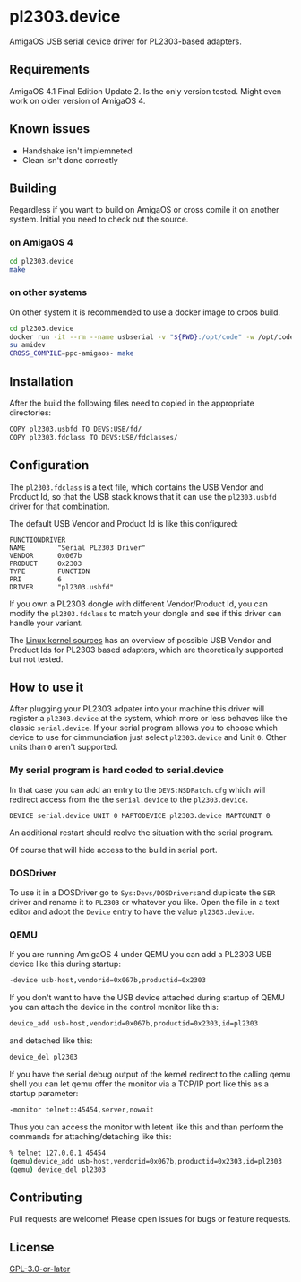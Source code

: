 # pl2303.device

AmigaOS USB serial device driver for PL2303-based adapters.

## Requirements

AmigaOS 4.1 Final Edition Update 2. Is the only version tested. Might even work on older version of AmigaOS 4.

## Known issues

- Handshake isn't implemneted
- Clean isn't done correctly

## Building

Regardless if you want to build on AmigaOS or cross comile it on another system. Initial you need to check out the source. 

### on AmigaOS 4

```sh
cd pl2303.device
make 
```

### on other systems

On other system it is recommended to use a docker image to croos build.

```sh
cd pl2303.device
docker run -it --rm --name usbserial -v "${PWD}:/opt/code" -w /opt/code walkero/amigagccondocker:os4-gcc11  /bin/bash
su amidev
CROSS_COMPILE=ppc-amigaos- make
```

## Installation

After the build the following files need to copied in the appropriate directories:

```sh
COPY pl2303.usbfd TO DEVS:USB/fd/
COPY pl2303.fdclass TO DEVS:USB/fdclasses/
```

## Configuration

The `pl2303.fdclass` is a text file, which contains the USB Vendor and Product Id, so that the USB stack knows that it can use the `pl2303.usbfd` driver for that combination.

The default USB Vendor and Product Id is like this configured:

```
FUNCTIONDRIVER
NAME		"Serial PL2303 Driver"
VENDOR		0x067b
PRODUCT		0x2303
TYPE		FUNCTION
PRI			6
DRIVER		"pl2303.usbfd"
```

If you own a PL2303 dongle with different Vendor/Product Id, you can modify the `pl2303.fdclass` to match your dongle and see if this driver can handle your variant.

The [Linux kernel sources](https://github.com/torvalds/linux/blob/master/drivers/usb/serial/pl2303.h) has an overview of possible USB Vendor and Product Ids for PL2303 based adapters, which are theoretically supported but not tested.

## How to use it

After plugging your PL2303 adpater into your machine this driver will register a `pl2303.device` at the system, which more or less behaves like the classic `serial.device`. 
If your serial program allows you to choose which device to use for cimmunciation just select `pl2303.device` and Unit `0`. Other units than `0` aren't supported.

### My serial program is hard coded to serial.device

In that case you can add an entry to the `DEVS:NSDPatch.cfg` which will redirect access from the the `serial.device` to the `pl2303.device`.

```
DEVICE serial.device UNIT 0 MAPTODEVICE pl2303.device MAPTOUNIT 0
```

An additional restart should reolve the situation with the serial program.

Of course that will hide access to the build in serial port.

### DOSDriver

To use it in a DOSDriver go to `Sys:Devs/DOSDrivers`and duplicate the `SER` driver and rename it to `PL2303` or whatever you like. Open the file in a text editor and adopt the `Device` entry to have the value `pl2303.device`.  

### QEMU

If you are running AmigaOS 4 under QEMU you can add a PL2303 USB device like this during startup:

```sh
-device usb-host,vendorid=0x067b,productid=0x2303
```

If you don't want to have the USB device attached during startup of QEMU you can attach the device in the control monitor like this:

```sh
device_add usb-host,vendorid=0x067b,productid=0x2303,id=pl2303
```

and detached like this:

```sh
device_del pl2303
```

If you have the serial debug output of the kernel redirect to the calling qemu shell you can let qemu offer the monitor via a TCP/IP port like this as a startup parameter:

```sh
-monitor telnet::45454,server,nowait
```

Thus you can access the monitor with letent like this and than perform the commands for attaching/detaching like this:

```sh
% telnet 127.0.0.1 45454
(qemu)device_add usb-host,vendorid=0x067b,productid=0x2303,id=pl2303
(qemu) device_del pl2303
```

## Contributing

Pull requests are welcome! Please open issues for bugs or feature requests.

## License

[GPL-3.0-or-later](LICENSE)